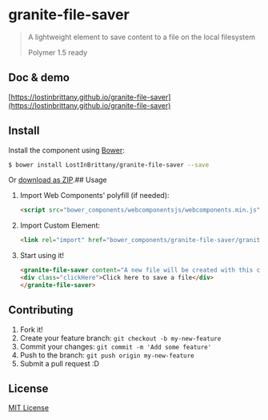 # granite-file-saver

> A lightweight element to save content to a file on the local filesystem
> 
> Polymer 1.5 ready

## Doc & demo

[https://lostinbrittany.github.io/granite-file-saver](https://lostinbrittany.github.io/granite-file-saver)

## Install

Install the component using [Bower](http://bower.io/):

```sh
$ bower install LostInBrittany/granite-file-saver --save
```

Or [download as ZIP](https://github.com/LostInBrittany/granite-file-saver/archive/gh-pages.zip).## Usage

1. Import Web Components' polyfill (if needed):

    ```html
    <script src="bower_components/webcomponentsjs/webcomponents.min.js"></script>
    ```

2. Import Custom Element:

    ```html
    <link rel="import" href="bower_components/granite-file-saver/granite-file-saver.html">
    ```

3. Start using it!

    ```html
    <granite-file-saver content="A new file will be created with this content">
    <div class="clickHere">Click here to save a file</div>
    </granite-file-saver>
    ```


## Contributing

1. Fork it!
2. Create your feature branch: `git checkout -b my-new-feature`
3. Commit your changes: `git commit -m 'Add some feature'`
4. Push to the branch: `git push origin my-new-feature`
5. Submit a pull request :D

## License

[MIT License](http://opensource.org/licenses/MIT)